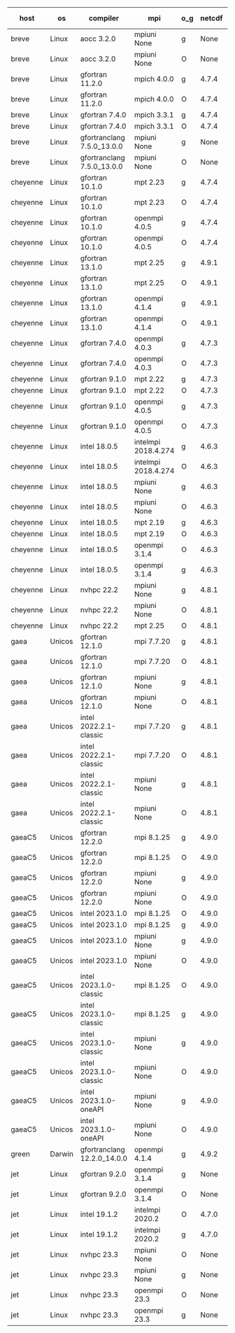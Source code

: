 

| host     | os       | compiler                              | mpi                      | o_g        | netcdf        | build       | u_pass          | u_fail          | s_pass            | s_fail            | e_pass             | e_fail             | nuopc_pass       | nuopc_fail       | artifacts link          |
|----------|----------|---------------------------------------|--------------------------|------------|---------------|-------------|-----------------|-----------------|-------------------|-------------------|--------------------|--------------------|------------------|------------------|-------------------------|
| breve | Linux | aocc 3.2.0 | mpiuni None  | g | None  | PASS | None | None | None | None | None | None | None | None | <a href="https://github.com/esmf-org/esmf-test-artifacts/tree/e4262a5ee2d95ac9ebae638c2cf5b3631680acc9/develop/aocc/3.2.0/g/mpiuni/None" target="_blank">e4262a5</a> | 
| breve | Linux | aocc 3.2.0 | mpiuni None  | O | None  | PASS | 12381 | 34 | 6 | 2 | 44 | 0 | None | None | <a href="https://github.com/esmf-org/esmf-test-artifacts/tree/a456f1cf99505d8a7e1ce5a614112d2e4f954e1f/develop/aocc/3.2.0/O/mpiuni/None" target="_blank">a456f1c</a> | 
| breve | Linux | gfortran 11.2.0 | mpich 4.0.0  | g | 4.7.4  | PASS | 14009 | 0 | 49 | 0 | 81 | 0 | 53 | 0 | <a href="https://github.com/esmf-org/esmf-test-artifacts/tree/6e7ff7505682c815d5c683f9ee246b77234e4280/develop/gfortran/11.2.0/g/mpich/4.0.0" target="_blank">6e7ff75</a> | 
| breve | Linux | gfortran 11.2.0 | mpich 4.0.0  | O | 4.7.4  | PASS | 14009 | 0 | 49 | 0 | 81 | 0 | 53 | 0 | <a href="https://github.com/esmf-org/esmf-test-artifacts/tree/3593d961e2c80e5e3e87a53020645660eeeb04ec/develop/gfortran/11.2.0/O/mpich/4.0.0" target="_blank">3593d96</a> | 
| breve | Linux | gfortran 7.4.0 | mpich 3.3.1  | g | 4.7.4  | PASS | 14009 | 0 | 49 | 0 | 81 | 0 | 53 | 0 | <a href="https://github.com/esmf-org/esmf-test-artifacts/tree/582ce853c970f18787187cb2a0b05e15ca71ab4b/develop/gfortran/7.4.0/g/mpich/3.3.1" target="_blank">582ce85</a> | 
| breve | Linux | gfortran 7.4.0 | mpich 3.3.1  | O | 4.7.4  | PASS | 14009 | 0 | 49 | 0 | 81 | 0 | 53 | 0 | <a href="https://github.com/esmf-org/esmf-test-artifacts/tree/488a6e17503d1af415c5cb0b772c2b72e541c243/develop/gfortran/7.4.0/O/mpich/3.3.1" target="_blank">488a6e1</a> | 
| breve | Linux | gfortranclang 7.5.0_13.0.0 | mpiuni None  | g | None  | PASS | 12415 | 0 | 8 | 0 | 44 | 0 | None | None | <a href="https://github.com/esmf-org/esmf-test-artifacts/tree/3791661e824c779ad7e3e92639be6b4da8054945/develop/gfortranclang/7.5.0_13.0.0/g/mpiuni/None" target="_blank">3791661</a> | 
| breve | Linux | gfortranclang 7.5.0_13.0.0 | mpiuni None  | O | None  | PASS | 12415 | 0 | 8 | 0 | 44 | 0 | None | None | <a href="https://github.com/esmf-org/esmf-test-artifacts/tree/3343d28a011471550d00e52e8e344249630c2995/develop/gfortranclang/7.5.0_13.0.0/O/mpiuni/None" target="_blank">3343d28</a> | 
| cheyenne | Linux | gfortran 10.1.0 | mpt 2.23  | g | 4.7.4  | PASS | 14009 | 0 | 49 | 0 | 81 | 0 | 53 | 0 | <a href="https://github.com/esmf-org/esmf-test-artifacts/tree/dec1c3b3d57e2a2ac319642b2a1f295f650cb440/develop/gfortran/10.1.0/g/mpt/2.23" target="_blank">dec1c3b</a> | 
| cheyenne | Linux | gfortran 10.1.0 | mpt 2.23  | O | 4.7.4  | PASS | 14009 | 0 | 49 | 0 | 81 | 0 | 53 | 0 | <a href="https://github.com/esmf-org/esmf-test-artifacts/tree/f765240e8320e28a619506be25c73c1edd9b73b4/develop/gfortran/10.1.0/O/mpt/2.23" target="_blank">f765240</a> | 
| cheyenne | Linux | gfortran 10.1.0 | openmpi 4.0.5  | g | 4.7.4  | PASS | 14009 | 0 | 49 | 0 | 81 | 0 | 53 | 0 | <a href="https://github.com/esmf-org/esmf-test-artifacts/tree/c4fa61aae6ffecc4fb4b928138026a71e071a3bd/develop/gfortran/10.1.0/g/openmpi/4.0.5" target="_blank">c4fa61a</a> | 
| cheyenne | Linux | gfortran 10.1.0 | openmpi 4.0.5  | O | 4.7.4  | PASS | 14009 | 0 | 49 | 0 | 81 | 0 | 53 | 0 | <a href="https://github.com/esmf-org/esmf-test-artifacts/tree/3de9c8b9453c4336099898d85611a75561424150/develop/gfortran/10.1.0/O/openmpi/4.0.5" target="_blank">3de9c8b</a> | 
| cheyenne | Linux | gfortran 13.1.0 | mpt 2.25  | g | 4.9.1  | PASS | 14009 | 0 | 49 | 0 | 81 | 0 | 53 | 0 | <a href="https://github.com/esmf-org/esmf-test-artifacts/tree/57ee82fff711727bdcc1c9241cbd7983d66e73bd/develop/gfortran/13.1.0/g/mpt/2.25" target="_blank">57ee82f</a> | 
| cheyenne | Linux | gfortran 13.1.0 | mpt 2.25  | O | 4.9.1  | PASS | 14009 | 0 | 49 | 0 | 81 | 0 | 53 | 0 | <a href="https://github.com/esmf-org/esmf-test-artifacts/tree/91ecca334cf099b3a90cee7961802e26d6608dea/develop/gfortran/13.1.0/O/mpt/2.25" target="_blank">91ecca3</a> | 
| cheyenne | Linux | gfortran 13.1.0 | openmpi 4.1.4  | g | 4.9.1  | PASS | 14009 | 0 | 49 | 0 | 81 | 0 | 44 | 9 | <a href="https://github.com/esmf-org/esmf-test-artifacts/tree/0b78b3745adec8fcfdb723d14c45825381e94272/develop/gfortran/13.1.0/g/openmpi/4.1.4" target="_blank">0b78b37</a> | 
| cheyenne | Linux | gfortran 13.1.0 | openmpi 4.1.4  | O | 4.9.1  | PASS | 14009 | 0 | 49 | 0 | 81 | 0 | 44 | 9 | <a href="https://github.com/esmf-org/esmf-test-artifacts/tree/d9511507f5e2d2251faf22194bdc7629a56041dd/develop/gfortran/13.1.0/O/openmpi/4.1.4" target="_blank">d951150</a> | 
| cheyenne | Linux | gfortran 7.4.0 | openmpi 4.0.3  | g | 4.7.3  | PASS | 14009 | 0 | 49 | 0 | 81 | 0 | 53 | 0 | <a href="https://github.com/esmf-org/esmf-test-artifacts/tree/22c0151bb815898dcd1b49d64a74304761577867/develop/gfortran/7.4.0/g/openmpi/4.0.3" target="_blank">22c0151</a> | 
| cheyenne | Linux | gfortran 7.4.0 | openmpi 4.0.3  | O | 4.7.3  | PASS | 14009 | 0 | 49 | 0 | 81 | 0 | 53 | 0 | <a href="https://github.com/esmf-org/esmf-test-artifacts/tree/2f4af821cc3298033bf11b4527816c8b3b14c03e/develop/gfortran/7.4.0/O/openmpi/4.0.3" target="_blank">2f4af82</a> | 
| cheyenne | Linux | gfortran 9.1.0 | mpt 2.22  | g | 4.7.3  | PASS | 14009 | 0 | 49 | 0 | 81 | 0 | 53 | 0 | <a href="https://github.com/esmf-org/esmf-test-artifacts/tree/032075b3a3554ec83d42630399abb1dfb97cf26d/develop/gfortran/9.1.0/g/mpt/2.22" target="_blank">032075b</a> | 
| cheyenne | Linux | gfortran 9.1.0 | mpt 2.22  | O | 4.7.3  | PASS | 14009 | 0 | 49 | 0 | 81 | 0 | 53 | 0 | <a href="https://github.com/esmf-org/esmf-test-artifacts/tree/a565a35d45c7bb42e851071d227bf3b174406c6c/develop/gfortran/9.1.0/O/mpt/2.22" target="_blank">a565a35</a> | 
| cheyenne | Linux | gfortran 9.1.0 | openmpi 4.0.5  | g | 4.7.3  | PASS | 14009 | 0 | 49 | 0 | 81 | 0 | 53 | 0 | <a href="https://github.com/esmf-org/esmf-test-artifacts/tree/8199f56ba44d31b0796849e5c90bf29be0cf45c4/develop/gfortran/9.1.0/g/openmpi/4.0.5" target="_blank">8199f56</a> | 
| cheyenne | Linux | gfortran 9.1.0 | openmpi 4.0.5  | O | 4.7.3  | PASS | 14009 | 0 | 49 | 0 | 81 | 0 | 53 | 0 | <a href="https://github.com/esmf-org/esmf-test-artifacts/tree/466a9f5bb3588aaba487be3dfe20d1405c90c881/develop/gfortran/9.1.0/O/openmpi/4.0.5" target="_blank">466a9f5</a> | 
| cheyenne | Linux | intel 18.0.5 | intelmpi 2018.4.274  | g | 4.6.3  | PASS | 13994 | 15 | 49 | 0 | 81 | 0 | 53 | 0 | <a href="https://github.com/esmf-org/esmf-test-artifacts/tree/8dace891bd274e8bd03e37ee7ce99ad9044e8331/develop/intel/18.0.5/g/intelmpi/2018.4.274" target="_blank">8dace89</a> | 
| cheyenne | Linux | intel 18.0.5 | intelmpi 2018.4.274  | O | 4.6.3  | PASS | 14009 | 0 | 49 | 0 | 81 | 0 | 53 | 0 | <a href="https://github.com/esmf-org/esmf-test-artifacts/tree/0a3eb964fc46bff4afbf406b06987268df3b7bcf/develop/intel/18.0.5/O/intelmpi/2018.4.274" target="_blank">0a3eb96</a> | 
| cheyenne | Linux | intel 18.0.5 | mpiuni None  | g | 4.6.3  | PASS | 12415 | 0 | 8 | 0 | 44 | 0 | None | None | <a href="https://github.com/esmf-org/esmf-test-artifacts/tree/b420c5f63614d9a0a69a260c3c907f016f9c6d31/develop/intel/18.0.5/g/mpiuni/None" target="_blank">b420c5f</a> | 
| cheyenne | Linux | intel 18.0.5 | mpiuni None  | O | 4.6.3  | PASS | 12415 | 0 | 8 | 0 | 44 | 0 | None | None | <a href="https://github.com/esmf-org/esmf-test-artifacts/tree/363cead1d1cee488f6ed3e35fcf2694d387f9015/develop/intel/18.0.5/O/mpiuni/None" target="_blank">363cead</a> | 
| cheyenne | Linux | intel 18.0.5 | mpt 2.19  | g | 4.6.3  | PASS | 14009 | 0 | 49 | 0 | 81 | 0 | 53 | 0 | <a href="https://github.com/esmf-org/esmf-test-artifacts/tree/bc52c8a0401258fbfebf7de27f6e902ee103a9e2/develop/intel/18.0.5/g/mpt/2.19" target="_blank">bc52c8a</a> | 
| cheyenne | Linux | intel 18.0.5 | mpt 2.19  | O | 4.6.3  | PASS | 14009 | 0 | 49 | 0 | 81 | 0 | 53 | 0 | <a href="https://github.com/esmf-org/esmf-test-artifacts/tree/9c41a5e8d5d2392e371744b7afade98800a17d57/develop/intel/18.0.5/O/mpt/2.19" target="_blank">9c41a5e</a> | 
| cheyenne | Linux | intel 18.0.5 | openmpi 3.1.4  | O | 4.6.3  | PASS | 14009 | 0 | 49 | 0 | 81 | 0 | 53 | 0 | <a href="https://github.com/esmf-org/esmf-test-artifacts/tree/6939fc01fb4bb43c9d2bba91cf3ff9c72f183a14/develop/intel/18.0.5/O/openmpi/3.1.4" target="_blank">6939fc0</a> | 
| cheyenne | Linux | intel 18.0.5 | openmpi 3.1.4  | g | 4.6.3  | PASS | 14009 | 0 | 49 | 0 | 81 | 0 | 53 | 0 | <a href="https://github.com/esmf-org/esmf-test-artifacts/tree/e47b4752588aa64fe9a71ca8c039920f4f5a3330/develop/intel/18.0.5/g/openmpi/3.1.4" target="_blank">e47b475</a> | 
| cheyenne | Linux | nvhpc 22.2 | mpiuni None  | g | 4.8.1  | PASS | 12415 | 0 | 6 | 2 | 44 | 0 | None | None | <a href="https://github.com/esmf-org/esmf-test-artifacts/tree/1e0d42676dbc87b28904315c32e6373684a5fe70/develop/nvhpc/22.2/g/mpiuni/None" target="_blank">1e0d426</a> | 
| cheyenne | Linux | nvhpc 22.2 | mpiuni None  | O | 4.8.1  | PASS | 12413 | 2 | 8 | 0 | 44 | 0 | None | None | <a href="https://github.com/esmf-org/esmf-test-artifacts/tree/47e9f75bbb101b47d048d62a4f7e78a2f2a19acf/develop/nvhpc/22.2/O/mpiuni/None" target="_blank">47e9f75</a> | 
| cheyenne | Linux | nvhpc 22.2 | mpt 2.25  | O | 4.8.1  | PASS | None | None | None | None | None | None | None | None | <a href="https://github.com/esmf-org/esmf-test-artifacts/tree/6e764e0067f4d5f4d307b1b1e577ea871ac39f95/develop/nvhpc/22.2/O/mpt/2.25" target="_blank">6e764e0</a> | 
| gaea | Unicos | gfortran 12.1.0 | mpi 7.7.20  | g | 4.8.1  | PASS | 14008 | 1 | 49 | 0 | 81 | 0 | 47 | 6 | <a href="https://github.com/esmf-org/esmf-test-artifacts/tree/bfb16d438f839dddb388b570ada7d74fab956c96/develop/gfortran/12.1.0/g/mpi/7.7.20" target="_blank">bfb16d4</a> | 
| gaea | Unicos | gfortran 12.1.0 | mpi 7.7.20  | O | 4.8.1  | PASS | 14008 | 1 | 49 | 0 | 81 | 0 | 47 | 6 | <a href="https://github.com/esmf-org/esmf-test-artifacts/tree/cab3a1d20da0e32243c0bea9b0510be0460eb514/develop/gfortran/12.1.0/O/mpi/7.7.20" target="_blank">cab3a1d</a> | 
| gaea | Unicos | gfortran 12.1.0 | mpiuni None  | g | 4.8.1  | PASS | 12415 | 0 | 8 | 0 | 44 | 0 | None | None | <a href="https://github.com/esmf-org/esmf-test-artifacts/tree/6f39ed7ab4a6cba567d96897f648517ca6b9bec3/develop/gfortran/12.1.0/g/mpiuni/None" target="_blank">6f39ed7</a> | 
| gaea | Unicos | gfortran 12.1.0 | mpiuni None  | O | 4.8.1  | PASS | 12415 | 0 | 8 | 0 | 44 | 0 | None | None | <a href="https://github.com/esmf-org/esmf-test-artifacts/tree/418abfa03d89ed3bd51663feb503a9d47342fbb4/develop/gfortran/12.1.0/O/mpiuni/None" target="_blank">418abfa</a> | 
| gaea | Unicos | intel 2022.2.1-classic | mpi 7.7.20  | g | 4.8.1  | PASS | 14009 | 0 | 49 | 0 | 81 | 0 | 47 | 6 | <a href="https://github.com/esmf-org/esmf-test-artifacts/tree/8b40c31387be9ce7ce6788864467ab5d96df3b17/develop/intel/2022.2.1-classic/g/mpi/7.7.20" target="_blank">8b40c31</a> | 
| gaea | Unicos | intel 2022.2.1-classic | mpi 7.7.20  | O | 4.8.1  | PASS | 14009 | 0 | 49 | 0 | 81 | 0 | 47 | 6 | <a href="https://github.com/esmf-org/esmf-test-artifacts/tree/dc52de20a35abb1a154f27fadecbec153ba11e53/develop/intel/2022.2.1-classic/O/mpi/7.7.20" target="_blank">dc52de2</a> | 
| gaea | Unicos | intel 2022.2.1-classic | mpiuni None  | g | 4.8.1  | PASS | 12415 | 0 | 8 | 0 | 44 | 0 | None | None | <a href="https://github.com/esmf-org/esmf-test-artifacts/tree/34269d58d9c9da7b2f82b0878077471c0f1791a5/develop/intel/2022.2.1-classic/g/mpiuni/None" target="_blank">34269d5</a> | 
| gaea | Unicos | intel 2022.2.1-classic | mpiuni None  | O | 4.8.1  | PASS | 12415 | 0 | 8 | 0 | 44 | 0 | None | None | <a href="https://github.com/esmf-org/esmf-test-artifacts/tree/6624a534656ec342621eab901934d5504f428789/develop/intel/2022.2.1-classic/O/mpiuni/None" target="_blank">6624a53</a> | 
| gaeaC5 | Unicos | gfortran 12.2.0 | mpi 8.1.25  | g | 4.9.0  | PASS | 14009 | 0 | 49 | 0 | 81 | 0 | 53 | 0 | <a href="https://github.com/esmf-org/esmf-test-artifacts/tree/a587e2483c1c6049ee6efd54a4657fac55d5c856/develop/gfortran/12.2.0/g/mpi/8.1.25" target="_blank">a587e24</a> | 
| gaeaC5 | Unicos | gfortran 12.2.0 | mpi 8.1.25  | O | 4.9.0  | PASS | 14009 | 0 | 49 | 0 | 81 | 0 | 53 | 0 | <a href="https://github.com/esmf-org/esmf-test-artifacts/tree/f89ed0002a73557d52d17ba630ef072ba6487bc0/develop/gfortran/12.2.0/O/mpi/8.1.25" target="_blank">f89ed00</a> | 
| gaeaC5 | Unicos | gfortran 12.2.0 | mpiuni None  | g | 4.9.0  | PASS | 12415 | 0 | 8 | 0 | 44 | 0 | None | None | <a href="https://github.com/esmf-org/esmf-test-artifacts/tree/1cab901f7fc8cc8874953dfac1d023a5e5138bb1/develop/gfortran/12.2.0/g/mpiuni/None" target="_blank">1cab901</a> | 
| gaeaC5 | Unicos | gfortran 12.2.0 | mpiuni None  | O | 4.9.0  | PASS | 12415 | 0 | 8 | 0 | 44 | 0 | None | None | <a href="https://github.com/esmf-org/esmf-test-artifacts/tree/0390f7513a50f64c4741f7975b77442552eaf430/develop/gfortran/12.2.0/O/mpiuni/None" target="_blank">0390f75</a> | 
| gaeaC5 | Unicos | intel 2023.1.0 | mpi 8.1.25  | O | 4.9.0  | PASS | 14009 | 0 | 49 | 0 | 81 | 0 | 53 | 0 | <a href="https://github.com/esmf-org/esmf-test-artifacts/tree/300c488f8027afbc6348ea2606aab87c32693806/develop/intel/2023.1.0/O/mpi/8.1.25" target="_blank">300c488</a> | 
| gaeaC5 | Unicos | intel 2023.1.0 | mpi 8.1.25  | g | 4.9.0  | PASS | 14009 | 0 | 49 | 0 | 81 | 0 | 53 | 0 | <a href="https://github.com/esmf-org/esmf-test-artifacts/tree/517b84f82ea07339cda201bda5b5b459b409cef1/develop/intel/2023.1.0/g/mpi/8.1.25" target="_blank">517b84f</a> | 
| gaeaC5 | Unicos | intel 2023.1.0 | mpiuni None  | g | 4.9.0  | PASS | 12415 | 0 | 8 | 0 | 44 | 0 | None | None | <a href="https://github.com/esmf-org/esmf-test-artifacts/tree/cb737e0b853f36791e08a94d838b49b6e0e30242/develop/intel/2023.1.0/g/mpiuni/None" target="_blank">cb737e0</a> | 
| gaeaC5 | Unicos | intel 2023.1.0 | mpiuni None  | O | 4.9.0  | PASS | 12415 | 0 | 8 | 0 | 44 | 0 | None | None | <a href="https://github.com/esmf-org/esmf-test-artifacts/tree/ed1f09dd0e1eaf6d6e55103f6c3337257cb3edce/develop/intel/2023.1.0/O/mpiuni/None" target="_blank">ed1f09d</a> | 
| gaeaC5 | Unicos | intel 2023.1.0-classic | mpi 8.1.25  | O | 4.9.0  | PASS | None | None | None | None | None | None | None | None | <a href="https://github.com/esmf-org/esmf-test-artifacts/tree/4c7cca0bccaf105ff5880cd60ba1f73d02ba89cf/develop/intel/2023.1.0-classic/O/mpi/8.1.25" target="_blank">4c7cca0</a> | 
| gaeaC5 | Unicos | intel 2023.1.0-classic | mpi 8.1.25  | g | 4.9.0  | PASS | 14009 | 0 | 49 | 0 | 81 | 0 | 53 | 0 | <a href="https://github.com/esmf-org/esmf-test-artifacts/tree/0f974f24afe333458a31c0c6e5b57d63a655c96b/develop/intel/2023.1.0-classic/g/mpi/8.1.25" target="_blank">0f974f2</a> | 
| gaeaC5 | Unicos | intel 2023.1.0-classic | mpiuni None  | g | 4.9.0  | PASS | 12415 | 0 | 8 | 0 | 44 | 0 | None | None | <a href="https://github.com/esmf-org/esmf-test-artifacts/tree/2ca5dc6ee8f68fd767375680f15747145f2b6125/develop/intel/2023.1.0-classic/g/mpiuni/None" target="_blank">2ca5dc6</a> | 
| gaeaC5 | Unicos | intel 2023.1.0-classic | mpiuni None  | O | 4.9.0  | PASS | 12415 | 0 | 8 | 0 | 44 | 0 | None | None | <a href="https://github.com/esmf-org/esmf-test-artifacts/tree/f7fa3f409605f3dc6812145b4b1793bed02e03eb/develop/intel/2023.1.0-classic/O/mpiuni/None" target="_blank">f7fa3f4</a> | 
| gaeaC5 | Unicos | intel 2023.1.0-oneAPI | mpiuni None  | g | 4.9.0  | PASS | 12415 | 0 | 8 | 0 | 44 | 0 | None | None | <a href="https://github.com/esmf-org/esmf-test-artifacts/tree/2aa51f5c5b8748e023fefdebf9a342ece29c6b07/develop/intel/2023.1.0-oneAPI/g/mpiuni/None" target="_blank">2aa51f5</a> | 
| gaeaC5 | Unicos | intel 2023.1.0-oneAPI | mpiuni None  | O | 4.9.0  | PASS | 12415 | 0 | 8 | 0 | 44 | 0 | None | None | <a href="https://github.com/esmf-org/esmf-test-artifacts/tree/bc24cb287a363e0336bf680fb03ef030d7ae0547/develop/intel/2023.1.0-oneAPI/O/mpiuni/None" target="_blank">bc24cb2</a> | 
| green | Darwin | gfortranclang 12.2.0_14.0.0 | openmpi 4.1.4  | g | 4.9.2  | PASS | 14008 | 1 | 49 | 0 | 81 | 0 | 50 | 3 | <a href="https://github.com/esmf-org/esmf-test-artifacts/tree/fb438fade60e892378119e5ef4bd31bd13c6b0d2/develop/gfortranclang/12.2.0_14.0.0/g/openmpi/4.1.4" target="_blank">fb438fa</a> | 
| jet | Linux | gfortran 9.2.0 | openmpi 3.1.4  | g | None  | PASS | 14009 | 0 | 49 | 0 | 81 | 0 | 52 | 1 | <a href="https://github.com/esmf-org/esmf-test-artifacts/tree/154b9bf858f204ca99258340cd1a3ecf9330b693/develop/gfortran/9.2.0/g/openmpi/3.1.4" target="_blank">154b9bf</a> | 
| jet | Linux | gfortran 9.2.0 | openmpi 3.1.4  | O | None  | PASS | 14009 | 0 | 49 | 0 | 81 | 0 | 52 | 1 | <a href="https://github.com/esmf-org/esmf-test-artifacts/tree/29ac4ee175d0f479b80d622df91bcd0241732d30/develop/gfortran/9.2.0/O/openmpi/3.1.4" target="_blank">29ac4ee</a> | 
| jet | Linux | intel 19.1.2 | intelmpi 2020.2  | O | 4.7.0  | PASS | None | None | None | None | None | None | None | None | <a href="https://github.com/esmf-org/esmf-test-artifacts/tree/e272c940b18a9b50262cf35072b4bed42ec9ed0a/develop/intel/19.1.2/O/intelmpi/2020.2" target="_blank">e272c94</a> | 
| jet | Linux | intel 19.1.2 | intelmpi 2020.2  | g | 4.7.0  | PASS | None | None | None | None | None | None | None | None | <a href="https://github.com/esmf-org/esmf-test-artifacts/tree/8c3cdb9142a50c7db9539c2dcd220dccc94f169a/develop/intel/19.1.2/g/intelmpi/2020.2" target="_blank">8c3cdb9</a> | 
| jet | Linux | nvhpc 23.3 | mpiuni None  | O | None  | PASS | 12413 | 2 | 8 | 0 | 44 | 0 | None | None | <a href="https://github.com/esmf-org/esmf-test-artifacts/tree/c562f00476f90db2fcd697d28d190d13828b4f2d/develop/nvhpc/23.3/O/mpiuni/None" target="_blank">c562f00</a> | 
| jet | Linux | nvhpc 23.3 | mpiuni None  | g | None  | PASS | 12415 | 0 | 6 | 2 | 44 | 0 | None | None | <a href="https://github.com/esmf-org/esmf-test-artifacts/tree/6d7aff33804692888c44e8f67363528b1370ef20/develop/nvhpc/23.3/g/mpiuni/None" target="_blank">6d7aff3</a> | 
| jet | Linux | nvhpc 23.3 | openmpi 23.3  | O | None  | PASS | 0 | 9131 | 0 | 49 | 0 | 81 | 0 | 53 | <a href="https://github.com/esmf-org/esmf-test-artifacts/tree/b7555c456ca51d85ca75896a32b9702ff4854c7d/develop/nvhpc/23.3/O/openmpi/23.3" target="_blank">b7555c4</a> | 
| jet | Linux | nvhpc 23.3 | openmpi 23.3  | g | None  | PASS | 0 | 9131 | 0 | 49 | 0 | 81 | 0 | 53 | <a href="https://github.com/esmf-org/esmf-test-artifacts/tree/6e1ee4ad30e3a049efc36d3b5922c2684a927cdb/develop/nvhpc/23.3/g/openmpi/23.3" target="_blank">6e1ee4a</a> | 
